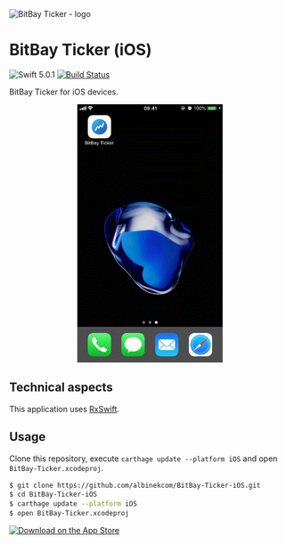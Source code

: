 <img src="https://cdn.rawgit.com/albinekcom/29fe998ef7459a1e5096b496b090d68f/raw/7fbf69734ba866281984ec56dc0f68adace3c223/bitbay_ticker_logo.svg" alt="BitBay Ticker - logo">

# BitBay Ticker (iOS)

![Swift 5.0.1](https://img.shields.io/badge/Swift-5.0.1-orange.svg)
[![Build Status](https://travis-ci.org/albinekcom/BitBay-Ticker-iOS.svg?branch=master)](https://travis-ci.org/albinekcom/BitBay-Ticker-iOS)

BitBay Ticker for iOS devices.

<p align="center">
  <img src ="./Assets/demo.gif" width="261" height="464">
</p>

## Technical aspects

This application uses [RxSwift](https://github.com/ReactiveX/RxSwift).

## Usage

Clone this repository, execute `carthage update --platform iOS` and open `BitBay-Ticker.xcodeproj`.

```bash
$ git clone https://github.com/albinekcom/BitBay-Ticker-iOS.git
$ cd BitBay-Ticker-iOS
$ carthage update --platform iOS
$ open BitBay-Ticker.xcodeproj
```

<a href="https://itunes.apple.com/us/app/bitbay-ticker/id1253576340?ls=1&mt=8"><img src="https://cdn.rawgit.com/albinekcom/84a4ee9134a4eafed7b0bd6e0a5dcc86/raw/958e9f4d1ecc42e136cc949ad607b81624691db6/download_on_the_app_store.svg" alt="Download on the App Store"></a>
